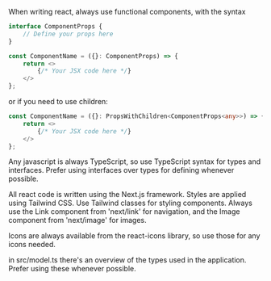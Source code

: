 When writing react, always use functional components, with the syntax
```typescript jsx
interface ComponentProps {
    // Define your props here
}

const ComponentName = ({}: ComponentProps) => {
    return <>
        {/* Your JSX code here */}
    </>
};
```
or if you need to use children:
```typescript jsx
const ComponentName = ({}: PropsWithChildren<ComponentProps<any>>) => {
    return <>
        {/* Your JSX code here */}
    </>
};
```

Any javascript is always TypeScript, so use TypeScript syntax for types and interfaces. Prefer using interfaces over types for defining whenever possible.

All react code is written using the Next.js framework. Styles are applied using Tailwind CSS. Use Tailwind classes for styling components. Always use the Link component from 'next/link' for navigation, and the Image component from 'next/image' for images.

Icons are always available from the react-icons library, so use those for any icons needed.

in src/model.ts there's an overview of the types used in the application. Prefer using these whenever possible.